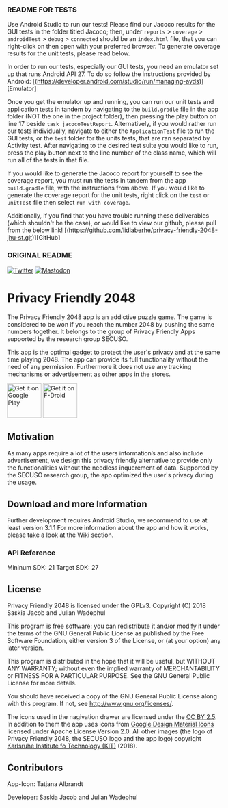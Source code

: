 ### README FOR TESTS
Use Android Studio to run our tests!
Please find our Jacoco results for the GUI tests in the folder titled Jacoco; then, under `reports` > `coverage` > `androidTest` > `debug` > `connected` should be an `index.html` file, that you can right-click on then open with your preferred browser. 
To generate coverage results for the unit tests, please read below.

In order to run our tests, especially our GUI tests, you need an emulator set up that runs Android API 27. To do so follow the instructions provided by Android:
[(https://developer.android.com/studio/run/managing-avds)][Emulator]

Once you get the emulator up and running, you can run our unit tests and application tests in tandem by navigating to the `build.gradle` file in the app folder (NOT the one in the project folder), then pressing the play button on line 17 beside `task jacocoTestReport`.
Alternatively, if you would rather run our tests individually, navigate to either the `ApplicationTest` file to run the GUI tests, or the `test` folder for the units tests, that are ran separated by Activity test. After navigating to the desired test suite you would like to run, press the play button next to the line number of the class name, which will run all of the tests in that file.

If you would like to generate the Jacoco report for yourself to see the coverage report, you must run the tests in tandem from the app `build.gradle` file, with the instructions from above. If you would like to generate the coverage report for the unit tests, right click on the `test` or `unitTest` file then select `run with coverage`.

Additionally, if you find that you have trouble running these deliverables (which shouldn't be the case), or would like to view our github, please pull from the below link!
[(https://github.com/lidiaberhe/privacy-friendly-2048-jhu-st.git)][GitHub]


### ORIGINAL README
[![Twitter](https://img.shields.io/badge/twitter-@SECUSOResearch-%231DA1F2.svg?&style=flat-square&logo=twitter&logoColor=1DA1F2)][Twitter]
[![Mastodon](https://img.shields.io/badge/mastodon-@SECUSO__Research@baw%C3%BC.social-%233088D4.svg?&style=flat-square&logo=mastodon&logoColor=3088D4)][Mastodon]

[Mastodon]: https://xn--baw-joa.social/@SECUSO_Research
[Twitter]: https://twitter.com/SECUSOResearch
# Privacy Friendly 2048

The Privacy Friendly 2048 app is an addictive puzzle game. The game is considered to be won if you reach the number 2048 by pushing the same numbers together. It belongs to the group of Privacy Friendly Apps supported by the research group SECUSO.

This app is the optimal gadget to protect the user's privacy and at the same time playing 2048. The app can provide its full functionality without the need of any permission. Furthermore it does not use any tracking mechanisms or advertisement as other apps in the stores. 

[<img src="https://play.google.com/intl/en_us/badges/images/generic/en-play-badge.png"
     alt="Get it on Google Play"
     height="80">](https://play.google.com/store/apps/details?id=org.secuso.privacyfriendly2048)
[<img src="https://fdroid.gitlab.io/artwork/badge/get-it-on.png"
     alt="Get it on F-Droid"
     height="80">](https://f-droid.org/packages/org.secuso.privacyfriendly2048/)

## Motivation

As many apps require a lot of the users information’s and also include advertisement, we design this privacy friendly alternative to provide only the functionalities without the needless inquerement of data. Supported by the SECUSO research group, the app optimized the user's privacy during the usage.

## Download and more Information

Further development requires Android Studio, we recommend to use at least version 3.1.1
For more information about the app and how it works, please take a look at the Wiki section.
 
### API Reference

Mininum SDK: 21
Target SDK: 27 

## License

Privacy Friendly 2048 is licensed under the GPLv3.
Copyright (C) 2018  Saskia Jacob and Julian Wadephul

This program is free software: you can redistribute it and/or modify
it under the terms of the GNU General Public License as published by
the Free Software Foundation, either version 3 of the License, or
(at your option) any later version.

This program is distributed in the hope that it will be useful,
but WITHOUT ANY WARRANTY; without even the implied warranty of
MERCHANTABILITY or FITNESS FOR A PARTICULAR PURPOSE.  See the
GNU General Public License for more details.

You should have received a copy of the GNU General Public License
along with this program. If not, see <http://www.gnu.org/licenses/>.

The icons used in the nagivation drawer are licensed under the [CC BY 2.5](http://creativecommons.org/licenses/by/2.5/). In addition to them the app uses icons from [Google Design Material Icons](https://design.google.com/icons/index.html) licensed under Apache License Version 2.0. All other images (the logo of Privacy Friendly 2048, the SECUSO logo and the app logo) copyright [Karlsruhe Institute fo Technology (KIT)](www.kit.edu) (2018).

## Contributors

App-Icon: Tatjana Albrandt

Developer: Saskia Jacob and Julian Wadephul





